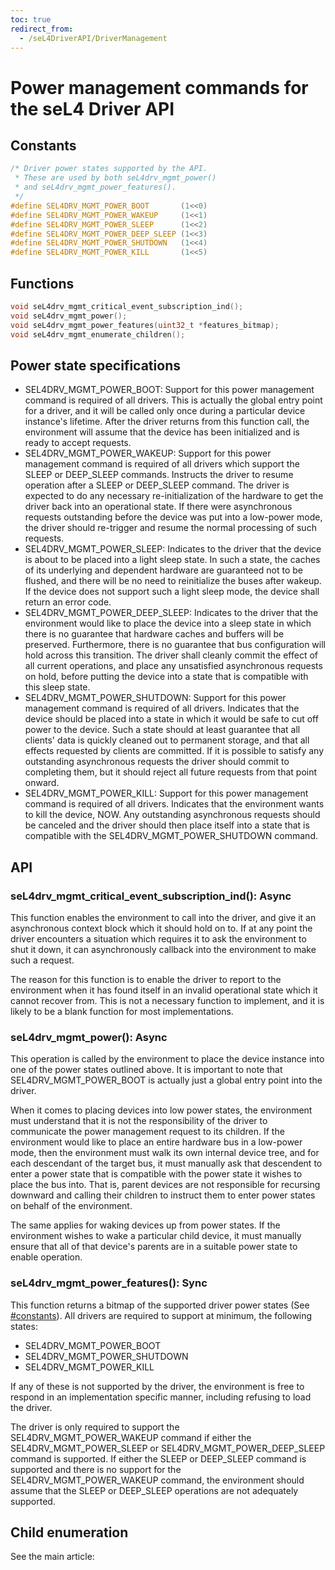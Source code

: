 ```yaml
---
toc: true
redirect_from:
  - /seL4DriverAPI/DriverManagement
---
```


# Power management commands for the seL4 Driver API


## Constants
```c
/* Driver power states supported by the API.
 * These are used by both seL4drv_mgmt_power()
 * and seL4drv_mgmt_power_features().
 */
#define SEL4DRV_MGMT_POWER_BOOT       (1<<0)
#define SEL4DRV_MGMT_POWER_WAKEUP     (1<<1)
#define SEL4DRV_MGMT_POWER_SLEEP      (1<<2)
#define SEL4DRV_MGMT_POWER_DEEP_SLEEP (1<<3)
#define SEL4DRV_MGMT_POWER_SHUTDOWN   (1<<4)
#define SEL4DRV_MGMT_POWER_KILL       (1<<5)
```

## Functions
```c
void seL4drv_mgmt_critical_event_subscription_ind();
void seL4drv_mgmt_power();
void seL4drv_mgmt_power_features(uint32_t *features_bitmap);
void seL4drv_mgmt_enumerate_children();
```

## Power state specifications


- SEL4DRV_MGMT_POWER_BOOT: Support for this power management
        command is required of all drivers. This is actually the global
        entry point for a driver, and it will be called only once during
        a particular device instance's lifetime. After the driver
        returns from this function call, the environment will assume
        that the device has been initialized and is ready to
        accept requests.
- SEL4DRV_MGMT_POWER_WAKEUP: Support for this power management
        command is required of all drivers which support the SLEEP or
        DEEP_SLEEP commands. Instructs the driver to resume operation
        after a SLEEP or DEEP_SLEEP command. The driver is expected to
        do any necessary re-initialization of the hardware to get the
        driver back into an operational state. If there were
        asynchronous requests outstanding before the device was put into
        a low-power mode, the driver should re-trigger and resume the
        normal processing of such requests.
- SEL4DRV_MGMT_POWER_SLEEP: Indicates to the driver that the
        device is about to be placed into a light sleep state. In such a
        state, the caches of its underlying and dependent hardware are
        guaranteed not to be flushed, and there will be no need to
        reinitialize the buses after wakeup. If the device does not
        support such a light sleep mode, the device shall return an
        error code.
- SEL4DRV_MGMT_POWER_DEEP_SLEEP: Indicates to the driver that
        the environment would like to place the device into a sleep
        state in which there is no guarantee that hardware caches and
        buffers will be preserved. Furthermore, there is no guarantee
        that bus configuration will hold across this transition. The
        driver shall cleanly commit the effect of all current
        operations, and place any unsatisfied asynchronous requests on
        hold, before putting the device into a state that is compatible
        with this sleep state.
- SEL4DRV_MGMT_POWER_SHUTDOWN: Support for this power
        management command is required of all drivers. Indicates that
        the device should be placed into a state in which it would be
        safe to cut off power to the device. Such a state should at
        least guarantee that all clients' data is quickly cleaned out to
        permanent storage, and that all effects requested by clients
        are committed. If it is possible to satisfy any outstanding
        asynchronous requests the driver should commit to completing
        them, but it should reject all future requests from that
        point onward.
- SEL4DRV_MGMT_POWER_KILL: Support for this power management
        command is required of all drivers. Indicates that the
        environment wants to kill the device, NOW. Any outstanding
        asynchronous requests should be canceled and the driver should
        then place itself into a state that is compatible with the
        SEL4DRV_MGMT_POWER_SHUTDOWN command.

## API


### seL4drv_mgmt_critical_event_subscription_ind(): Async
 This
function enables the environment to call into the driver, and give it an
asynchronous context block which it should hold on to. If at any point
the driver encounters a situation which requires it to ask the
environment to shut it down, it can asynchronously callback into the
environment to make such a request.

The reason for this function is to enable the driver to report to the
environment when it has found itself in an invalid operational state
which it cannot recover from. This is not a necessary function to
implement, and it is likely to be a blank function for most
implementations.

### seL4drv_mgmt_power(): Async
 This operation is called by the
environment to place the device instance into one of the power states
outlined above. It is important to note that SEL4DRV_MGMT_POWER_BOOT
is actually just a global entry point into the driver.

When it comes to placing devices into low power states, the environment
must understand that it is not the responsibility of the driver to
communicate the power management request to its children. If the
environment would like to place an entire hardware bus in a low-power
mode, then the environment must walk its own internal device tree, and
for each descendant of the target bus, it must manually ask that
descendent to enter a power state that is compatible with the power
state it wishes to place the bus into. That is, parent devices are not
responsible for recursing downward and calling their children to
instruct them to enter power states on behalf of the environment.

The same applies for waking devices up from power states. If the
environment wishes to wake a particular child device, it must manually
ensure that all of that device's parents are in a suitable power state
to enable operation.

### seL4drv_mgmt_power_features(): Sync
 This function returns a
bitmap of the supported driver power states (See [#constants](#constants)).
All drivers are required to support at minimum, the following states:
- SEL4DRV_MGMT_POWER_BOOT
- SEL4DRV_MGMT_POWER_SHUTDOWN
- SEL4DRV_MGMT_POWER_KILL

If any of these is not supported by the driver, the environment is free
to respond in an implementation specific manner, including refusing to
load the driver.

The driver is only required to support the SEL4DRV_MGMT_POWER_WAKEUP
command if either the SEL4DRV_MGMT_POWER_SLEEP or
SEL4DRV_MGMT_POWER_DEEP_SLEEP command is supported. If either the
SLEEP or DEEP_SLEEP command is supported and there is no support for
the SEL4DRV_MGMT_POWER_WAKEUP command, the environment should assume
that the SLEEP or DEEP_SLEEP operations are not adequately supported.

## Child enumeration
 See the main article:
